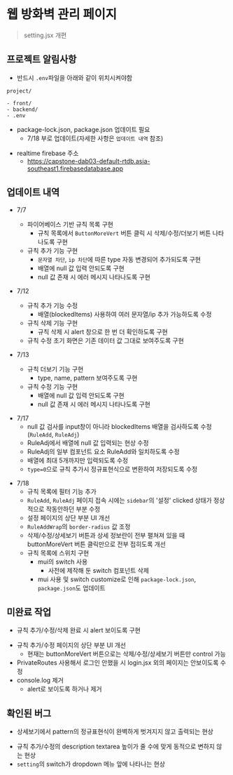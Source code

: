 # 웹 방화벽 관리 페이지

> setting.jsx 개편

## 프로젝트 알림사항

- 반드시 `.env`파일을 아래와 같이 위치시켜야함

```
project/

- front/
- backend/
- .env
```

- package-lock.json, package.json 업데이트 필요
  - 7/18 부로 업데이트(자세한 사항은 `업데이트 내역` 참조)

* realtime firebase 주소
  - https://capstone-dab03-default-rtdb.asia-southeast1.firebasedatabase.app

## 업데이트 내역

- 7/7

  - 파이어베이스 기반 규칙 목록 구현
    - 규칙 목록에서 `ButtonMoreVert` 버튼 클릭 시 삭제/수정/더보기 버튼 나타나도록 구현
  - 규칙 추가 기능 구현
    - `문자열 차단`, `ip 차단`에 따른 type 자동 변경되어 추가되도록 구현
    - 배열에 null 값 입력 안되도록 구현
    - null 값 존재 시 에러 메시지 나타나도록 구현

- 7/12

  - 규칙 추가 기능 수정
    - 배열(blockedItems) 사용하여 여러 문자열/ip 추가 가능하도록 수정
  - 규칙 삭제 기능 구현
    - 규칙 삭제 시 alert 창으로 한 번 더 확인하도록 구현
  - 규칙 수정 초기 화면은 기존 데이터 값 그대로 보여주도록 구현

- 7/13
  - 규칙 더보기 기능 구현
    - type, name, pattern 보여주도록 구현
  - 규칙 수정 기능 구현
    - 배열에 null 값 입력 안되도록 구현
    - null 값 존재 시 에러 메시지 나타나도록 구현

* 7/17
  - null 값 검사를 input창이 아니라 blockedItems 배열을 검사하도록 수정(`RuleAdd`, `RuleAdj`)
  - RuleAdj에서 배열에 null 값 입력되는 현상 수정
  - RuleAdj의 일부 컴포넌트 요소 RuleAdd와 일치하도록 수정
  - 배열에 최대 5개까지만 입력되도록 수정
  * `type=0`으로 규칙 추가시 정규표현식으로 변환하여 저장되도록 수정

- 7/18
  - 규칙 목록에 필터 기능 추가
  * `RuleAdd`, `RuleAdj` 페이지 접속 시에는 `sidebar`의 '설정' clicked 상태가 정상적으로 작동안하던 부분 수정
  * 설정 페이지의 상단 부분 UI 개선
  * `RuleAddWrap`의 `border-radius` 값 조정
  * 삭제/수정/상세보기 버튼과 상세 정보란이 전부 펼쳐져 있을 때 buttonMoreVert 버튼 클릭만으로 전부 접히도록 개선
  * 규칙 목록에 스위치 구현
    - mui의 switch 사용
      - 사전에 제작해 둔 switch 컴포넌트 삭제
    * mui 사용 및 switch customize로 인해 `package-lock.json`, `package.json`도 업데이트

## 미완료 작업

- 규칙 추가/수정/삭제 완료 시 alert 보이도록 구현

* 규칙 추가/수정 페이지의 상단 부분 UI 개선
  - 현재는 buttonMoreVert 버튼으로는 삭제/수정/상세보기 버튼만 control 가능
* PrivateRoutes 사용해서 로그인 안했을 시 login.jsx 외의 페이지는 안보이도록 수정
* console.log 제거
  - alert로 보이도록 하거나 제거

## 확인된 버그

- 상세보기에서 pattern의 정규표현식이 완벽하게 벗겨지지 않고 출력되는 현상

* 규칙 추가/수정의 description textarea 높이가 줄 수에 맞게 동적으로 변하지 않는 현상
* `setting`의 switch가 dropdown 메뉴 앞에 나타나는 현상
